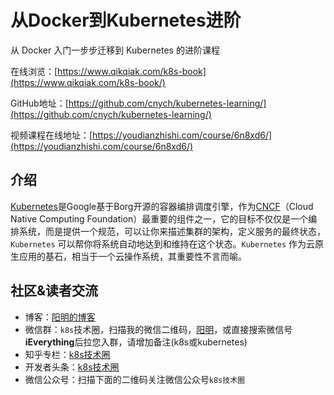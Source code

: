 # 从Docker到Kubernetes进阶
从 Docker 入门一步步迁移到 Kubernetes 的进阶课程

在线浏览：[https://www.qikqiak.com/k8s-book](https://www.qikqiak.com/k8s-book/)

GitHub地址：[https://github.com/cnych/kubernetes-learning/](https://github.com/cnych/kubernetes-learning/)

视频课程在线地址：[https://youdianzhishi.com/course/6n8xd6/](https://youdianzhishi.com/course/6n8xd6/)


## 介绍

[Kubernetes](http://kubernetes.io/)是Google基于Borg开源的容器编排调度引擎，作为[CNCF](http://cncf.io/)（Cloud Native Computing Foundation）最重要的组件之一，它的目标不仅仅是一个编排系统，而是提供一个规范，可以让你来描述集群的架构，定义服务的最终状态，`Kubernetes` 可以帮你将系统自动地达到和维持在这个状态。`Kubernetes` 作为云原生应用的基石，相当于一个云操作系统，其重要性不言而喻。


## 社区&读者交流

* 博客：[阳明的博客](https://qikqiak.com/)
* 微信群：`k8s`技术圈，扫描我的微信二维码，[阳明](https://qikqiak.com/page/about/)，或直接搜索微信号**iEverything**后拉您入群，请增加备注(k8s或kubernetes)
* 知乎专栏：[k8s技术圈](https://zhuanlan.zhihu.com/kube100)
* 开发者头条：[k8s技术圈](https://toutiao.io/subjects/268333)
* 微信公众号：扫描下面的二维码关注微信公众号`k8s技术圈`
